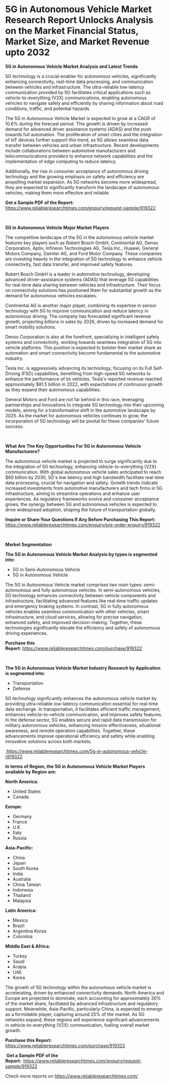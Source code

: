 <p><h1>5G in Autonomous Vehicle Market Research Report Unlocks Analysis on the Market Financial Status, Market Size, and Market Revenue upto 2032</h1></p><p><strong>5G in Autonomous Vehicle Market Analysis and Latest Trends</strong></p>
<p><p>5G technology is a crucial enabler for autonomous vehicles, significantly enhancing connectivity, real-time data processing, and communication between vehicles and infrastructure. The ultra-reliable low-latency communication provided by 5G facilitates critical applications such as vehicle-to-everything (V2X) communications, enabling autonomous vehicles to navigate safely and efficiently by sharing information about road conditions, traffic, and potential hazards.</p><p>The 5G in Autonomous Vehicle Market is expected to grow at a CAGR of 10.6% during the forecast period. This growth is driven by increased demand for advanced driver assistance systems (ADAS) and the push towards full automation. The proliferation of smart cities and the integration of IoT devices further support this trend, as 5G allows seamless data transfer between vehicles and urban infrastructure. Recent developments include collaborations between automotive manufacturers and telecommunications providers to enhance network capabilities and the implementation of edge computing to reduce latency.</p><p>Additionally, the rise in consumer acceptance of autonomous driving technology and the growing emphasis on safety and efficiency are propelling market expansion. As 5G networks become more widespread, they are expected to significantly transform the landscape of autonomous vehicles, making them more effective and reliable.</p></p>
<p><strong>Get a Sample PDF of the Report:&nbsp;</strong> <a href="https://www.reliableresearchtimes.com/enquiry/request-sample/919322?utm_campaign=2669&utm_medium=2&utm_source=Github&utm_content=ia&utm_term=07032025&utm_id=5g-in-autonomous-vehicle">https://www.reliableresearchtimes.com/enquiry/request-sample/919322</a></p>
<p>&nbsp;</p>
<p><strong>5G in Autonomous Vehicle Major Market Players</strong></p>
<p><p>The competitive landscape of the 5G in the autonomous vehicle market features key players such as Robert Bosch GmbH, Continental AG, Denso Corporation, Aptiv, Infineon Technologies AG, Tesla Inc., Huawei, General Motors Company, Daimler AG, and Ford Motor Company. These companies are investing heavily in the integration of 5G technology to enhance vehicle connectivity, fast data transfer, and improved safety features.</p><p>Robert Bosch GmbH is a leader in automotive technology, developing advanced driver-assistance systems (ADAS) that leverage 5G capabilities for real-time data sharing between vehicles and infrastructure. Their focus on connectivity solutions has positioned them for substantial growth as the demand for autonomous vehicles escalates.</p><p>Continental AG is another major player, combining its expertise in sensor technology with 5G to improve communication and reduce latency in autonomous driving. The company has forecasted significant revenue growth, projecting billions in sales by 2026, driven by increased demand for smart mobility solutions.</p><p>Denso Corporation is also at the forefront, specializing in intelligent safety systems and connectivity, working towards seamless integration of 5G into vehicle platforms. This position is expected to bolster their market share as automation and smart connectivity become fundamental to the automotive industry.</p><p>Tesla Inc. is aggressively advancing its technology, focusing on its Full Self-Driving (FSD) capabilities, benefiting from high-speed 5G networks to enhance the performance of its vehicles. Tesla's reported revenue reached approximately $81.5 billion in 2022, with expectations of continuous growth as they expand their autonomous capabilities.</p><p>General Motors and Ford are not far behind in this race, leveraging partnerships and innovations to integrate 5G technology into their upcoming models, aiming for a transformative shift in the automotive landscape by 2025. As the market for autonomous vehicles continues to grow, the incorporation of 5G technology will be pivotal for these companies' future success.</p></p>
<p>&nbsp;</p>
<p><strong>What Are The Key Opportunities For 5G in Autonomous Vehicle Manufacturers?</strong></p>
<p><p>The autonomous vehicle market is projected to surge significantly due to the integration of 5G technology, enhancing vehicle-to-everything (V2X) communication. With global autonomous vehicle sales anticipated to reach $60 billion by 2030, 5G's low latency and high bandwidth facilitate real-time data processing, crucial for navigation and safety. Growth trends indicate increased investments from automotive manufacturers and tech firms in 5G infrastructure, aiming to streamline operations and enhance user experiences. As regulatory frameworks evolve and consumer acceptance grows, the synergy between 5G and autonomous vehicles is expected to drive widespread adoption, shaping the future of transportation globally.</p></p>
<p><strong>Inquire or Share Your Questions If Any Before Purchasing This Report:</strong> <a href="https://www.reliableresearchtimes.com/enquiry/pre-order-enquiry/919322?utm_campaign=2669&utm_medium=2&utm_source=Github&utm_content=ia&utm_term=07032025&utm_id=5g-in-autonomous-vehicle">https://www.reliableresearchtimes.com/enquiry/pre-order-enquiry/919322</a></p>
<p>&nbsp;</p>
<p><strong>Market Segmentation</strong></p>
<p><strong>The 5G in Autonomous Vehicle Market Analysis by types is segmented into:</strong></p>
<p><ul><li>5G in Semi-Autonomous Vehicle</li><li>5G in Autonomous Vehicle</li></ul></p>
<p><p>The 5G in Autonomous Vehicle market comprises two main types: semi-autonomous and fully autonomous vehicles. In semi-autonomous vehicles, 5G technology enhances connectivity between vehicle components and infrastructure, facilitating advanced features like real-time traffic updates and emergency braking systems. In contrast, 5G in fully autonomous vehicles enables seamless communication with other vehicles, smart infrastructure, and cloud services, allowing for precise navigation, enhanced safety, and improved decision-making. Together, these technologies significantly elevate the efficiency and safety of autonomous driving experiences.</p></p>
<p><strong>Purchase this Report:&nbsp;</strong><a href="https://www.reliableresearchtimes.com/purchase/919322?utm_campaign=2669&utm_medium=2&utm_source=Github&utm_content=ia&utm_term=07032025&utm_id=5g-in-autonomous-vehicle">https://www.reliableresearchtimes.com/purchase/919322</a></p>
<p>&nbsp;</p>
<p><strong>The 5G in Autonomous Vehicle Market Industry Research by Application is segmented into:</strong></p>
<p><ul><li>Transportation</li><li>Defense</li></ul></p>
<p><p>5G technology significantly enhances the autonomous vehicle market by providing ultra-reliable low-latency communication essential for real-time data exchange. In transportation, it facilitates efficient traffic management, enhances vehicle-to-vehicle communication, and improves safety features. In the defense sector, 5G enables secure and rapid data transmission for military autonomous vehicles, enhancing mission effectiveness, situational awareness, and remote operation capabilities. Together, these advancements improve operational efficiency and safety while enabling innovative solutions across both markets.</p></p>
<p><a href="https://www.reliableresearchtimes.com/5g-in-autonomous-vehicle-r919322?utm_campaign=2669&utm_medium=2&utm_source=Github&utm_content=ia&utm_term=07032025&utm_id=5g-in-autonomous-vehicle">&nbsp;https://www.reliableresearchtimes.com/5g-in-autonomous-vehicle-r919322</a></p>
<p><strong>In terms of Region, the 5G in Autonomous Vehicle Market Players available by Region are:</strong></p>
<p>
    <p> <strong> North America: </strong>
        <ul>
            <li>United States</li>
            <li>Canada</li>
        </ul>
        </p> 
    <p> <strong> Europe: </strong>
        <ul>
            <li>Germany</li>
            <li>France</li>
            <li>U.K.</li>
            <li>Italy</li>
            <li>Russia</li>
        </ul>
        </p> 
    <p> <strong> Asia-Pacific: </strong>
        <ul>
            <li>China</li>
            <li>Japan</li>
            <li>South Korea</li>
            <li>India</li>
            <li>Australia</li>
            <li>China Taiwan</li>
            <li>Indonesia</li>
            <li>Thailand</li>
            <li>Malaysia</li>
        </ul>
        </p> 
    <p> <strong> Latin America: </strong>
        <ul>
            <li>Mexico</li>
            <li>Brazil</li>
            <li>Argentina Korea</li>
            <li>Colombia</li>
        </ul>
        </p> 
    <p> <strong> Middle East & Africa: </strong>
        <ul>
            <li>Turkey</li>
            <li>Saudi</li>
            <li>Arabia</li>
            <li>UAE</li>
            <li>Korea</li>
        </ul>
    </p>
    </p>
<p><p>The growth of 5G technology within the autonomous vehicle market is accelerating, driven by enhanced connectivity demands. North America and Europe are projected to dominate, each accounting for approximately 30% of the market share, facilitated by advanced infrastructure and regulatory support. Meanwhile, Asia-Pacific, particularly China, is expected to emerge as a formidable player, capturing around 25% of the market. As 5G networks expand, these regions will experience significant advancements in vehicle-to-everything (V2X) communication, fueling overall market growth.</p></p>
<p><strong>Purchase this Report: </strong><a href="https://www.reliableresearchtimes.com/purchase/919322?utm_campaign=2669&utm_medium=2&utm_source=Github&utm_content=ia&utm_term=07032025&utm_id=5g-in-autonomous-vehicle">https://www.reliableresearchtimes.com/purchase/919322</a></p>
<p>&nbsp;<strong>Get a Sample PDF of the Report:&nbsp;&nbsp;</strong><a href="https://www.reliableresearchtimes.com/enquiry/request-sample/919322?utm_campaign=2669&utm_medium=2&utm_source=Github&utm_content=ia&utm_term=07032025&utm_id=5g-in-autonomous-vehicle">https://www.reliableresearchtimes.com/enquiry/request-sample/919322</a></p>
<p><strong></strong></p>
<p>Check more reports on <a href="https://www.reliableresearchtimes.com/?utm_campaign=2669&utm_medium=2&utm_source=Github&utm_content=ia&utm_term=07032025&utm_id=5g-in-autonomous-vehicle">https://www.reliableresearchtimes.com/</a></p>